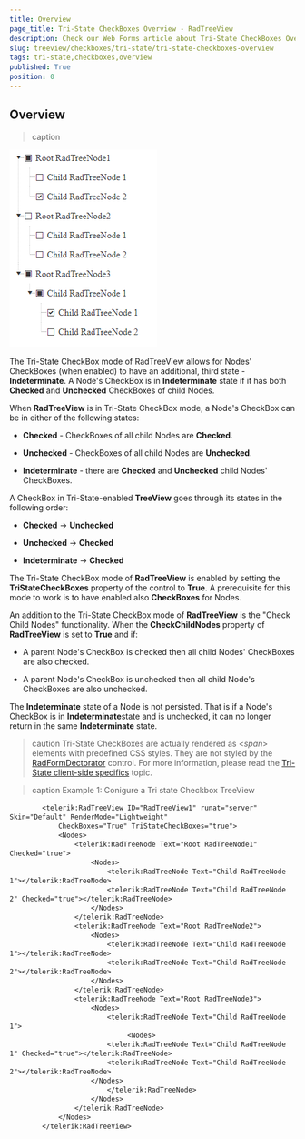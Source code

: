 ```yaml
---
title: Overview
page_title: Tri-State CheckBoxes Overview - RadTreeView
description: Check our Web Forms article about Tri-State CheckBoxes Overview.
slug: treeview/checkboxes/tri-state/tri-state-checkboxes-overview
tags: tri-state,checkboxes,overview
published: True
position: 0
---
```


## Overview



>caption 

![RadTreeView Tri-State CheckBoxes Overview](images/treeview_tristatecheckboxesoverview.png)

The Tri-State CheckBox mode of RadTreeView allows for Nodes' CheckBoxes (when enabled) to have an additional, third state - **Indeterminate**. A Node's CheckBox is in **Indeterminate** state if it has both **Checked** and **Unchecked** CheckBoxes of child Nodes.

When **RadTreeView** is in Tri-State CheckBox mode, a Node's CheckBox can be in either of the following states:

* **Checked** - CheckBoxes of all child Nodes are **Checked**.

* **Unchecked** - CheckBoxes of all child Nodes are **Unchecked**.

* **Indeterminate** - there are **Checked** and **Unchecked** child Nodes' CheckBoxes.

A CheckBox in Tri-State-enabled **TreeView** goes through its states in the following order:

* **Checked** -> **Unchecked**

* **Unchecked** -> **Checked**

* **Indeterminate** -> **Checked**

The Tri-State CheckBox mode of **RadTreeView** is enabled by setting the **TriStateCheckBoxes** property of the control to **True**. A prerequisite for this mode to work is to have enabled also **CheckBoxes** for Nodes.

An addition to the Tri-State CheckBox mode of **RadTreeView** is the "Check Child Nodes" functionality. When the **CheckChildNodes** property of **RadTreeView** is set to **True** and if:

* A parent Node's CheckBox is checked then all child Nodes' CheckBoxes are also checked.

* A parent Node's CheckBox is unchecked then all child Node's CheckBoxes are also unchecked.

The **Indeterminate** state of a Node is not persisted. That is if a Node's CheckBox is in **Indeterminate**state and is unchecked, it can no longer return in the same **Indeterminate** state.



>caution Tri-State CheckBoxes are actually rendered as <*span*> elements with predefined CSS styles. They are not styled by the [RadFormDectorator](https://docs.telerik.com/devtools/aspnet-ajax/controls/formdecorator/overview) control. For more information, please read the [Tri-State client-side specifics](https://docs.telerik.com/devtools/aspnet-ajax/controls/treeview/checkboxes/tri-state/tri-sate-client-side-specifics) topic.
>

>caption Example 1: Conigure a Tri state Checkbox TreeView

````ASP.NET
        <telerik:RadTreeView ID="RadTreeView1" runat="server" Skin="Default" RenderMode="Lightweight"
            CheckBoxes="True" TriStateCheckBoxes="true">
            <Nodes>
                <telerik:RadTreeNode Text="Root RadTreeNode1" Checked="true">
                    <Nodes>
                        <telerik:RadTreeNode Text="Child RadTreeNode 1"></telerik:RadTreeNode>
                        <telerik:RadTreeNode Text="Child RadTreeNode 2" Checked="true"></telerik:RadTreeNode>
                    </Nodes>
                </telerik:RadTreeNode>
                <telerik:RadTreeNode Text="Root RadTreeNode2">
                    <Nodes>
                        <telerik:RadTreeNode Text="Child RadTreeNode 1"></telerik:RadTreeNode>
                        <telerik:RadTreeNode Text="Child RadTreeNode 2"></telerik:RadTreeNode>
                    </Nodes>
                </telerik:RadTreeNode>
                <telerik:RadTreeNode Text="Root RadTreeNode3">
                    <Nodes>
                        <telerik:RadTreeNode Text="Child RadTreeNode 1">
                             <Nodes>
                        <telerik:RadTreeNode Text="Child RadTreeNode 1" Checked="true"></telerik:RadTreeNode>
                        <telerik:RadTreeNode Text="Child RadTreeNode 2"></telerik:RadTreeNode>
                    </Nodes>
                        </telerik:RadTreeNode>
                    </Nodes>
                </telerik:RadTreeNode>
            </Nodes>
        </telerik:RadTreeView>
````

